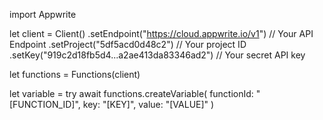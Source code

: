 import Appwrite

let client = Client()
    .setEndpoint("https://cloud.appwrite.io/v1") // Your API Endpoint
    .setProject("5df5acd0d48c2") // Your project ID
    .setKey("919c2d18fb5d4...a2ae413da83346ad2") // Your secret API key

let functions = Functions(client)

let variable = try await functions.createVariable(
    functionId: &quot;[FUNCTION_ID]&quot;,
    key: &quot;[KEY]&quot;,
    value: &quot;[VALUE]&quot;
)

